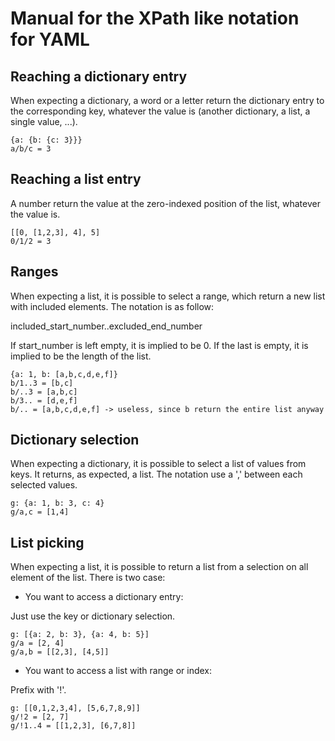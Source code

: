 Manual for the XPath like notation for YAML
===========================================
Reaching a dictionary entry
---------------------------

  When expecting a dictionary, a word or a letter return the dictionary entry to the corresponding key, whatever the value is (another dictionary, a list, a single value, ...).
  
    {a: {b: {c: 3}}}
    a/b/c = 3
  
Reaching a list entry
---------------------

  A number return the value at the zero-indexed position of the list, whatever the value is.

    [[0, [1,2,3], 4], 5] 
    0/1/2 = 3

Ranges
------

  When expecting a list, it is possible to select a range, which return a new list with included elements. The notation is as follow:
  
  included_start_number..excluded_end_number

  If start_number is left empty, it is implied to be 0. If the last is empty, it is implied to be the length of the list.

    {a: 1, b: [a,b,c,d,e,f]}
    b/1..3 = [b,c]
    b/..3 = [a,b,c]
    b/3.. = [d,e,f]
    b/.. = [a,b,c,d,e,f] -> useless, since b return the entire list anyway

Dictionary selection
--------------------

  When expecting a dictionary, it is possible to select a list of values from keys. It returns, as expected, a list. The notation use a ',' between each selected values.

    g: {a: 1, b: 3, c: 4}
    g/a,c = [1,4]

List picking
------------

  When expecting a list, it is possible to return a list from a selection on all element of the list. There is two case:
   
* You want to access a dictionary entry:
    
Just use the key or dictionary selection.
        
    g: [{a: 2, b: 3}, {a: 4, b: 5}]
    g/a = [2, 4]
    g/a,b = [[2,3], [4,5]]
    
* You want to access a list with range or index:
    
Prefix with '!'.
        
    g: [[0,1,2,3,4], [5,6,7,8,9]] 
    g/!2 = [2, 7]
    g/!1..4 = [[1,2,3], [6,7,8]]

